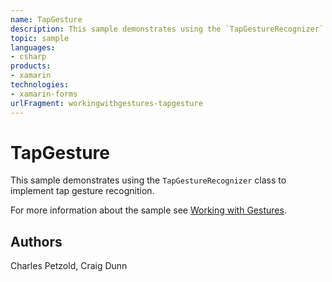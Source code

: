```yaml
---
name: TapGesture
description: This sample demonstrates using the `TapGestureRecognizer` class to implement tap gesture recognition.  For more information about the sample see [W...
topic: sample
languages:
- csharp
products:
- xamarin
technologies:
- xamarin-forms
urlFragment: workingwithgestures-tapgesture
---
```

TapGesture
==========

This sample demonstrates using the `TapGestureRecognizer` class to implement tap gesture recognition.

For more information about the sample see [Working with Gestures](http://developer.xamarin.com/guides/cross-platform/xamarin-forms/working-with/gestures/).

Authors
-------

Charles Petzold, Craig Dunn
